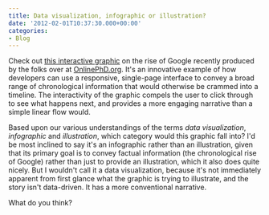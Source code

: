 ```yaml
---
title: Data visualization, infographic or illustration?
date: '2012-02-01T10:37:30.000+00:00'
categories:
- Blog
---
```


<p>Check out <a href="http://www.onlinephd.org/evolution-of-google/">this interactive graphic</a> on the rise of Google recently produced by the folks over at <a href="http://onlinephd.org">OnlinePhD.org</a>. It's an innovative example of how developers can use a responsive, single-page interface to convey a broad range of chronological information that would otherwise be crammed into a timeline. The interactivity of the graphic compels the user to click through to see what happens next, and provides a more engaging narrative than a simple linear flow would.</p>
<p>Based upon our various understandings of the terms <em>data visualization</em>, <em>infographic </em>and <em>illustration</em>, which category would this graphic fall into? I'd be most inclined to say it's an infographic rather than an illustration, given that its primary goal is to convey factual information (the chronological rise of Google) rather than just to provide an illustration, which it also does quite nicely. But I wouldn't call it a data visualization, because it's not immediately apparent from first glance what the graphic is trying to illustrate, and the story isn't data-driven. It has a more conventional narrative.</p>
<p>What do you think?</p>
